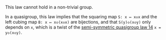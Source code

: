 This law cannot hold in a non-trivial group.

In a quasigroup, this law implies that the squaring map `S: x ↦ x◇x` and the left cubing map `B: x ↦ x◇(x◇x)` are bijections, and that `S(y)◇(x◇y)` only depends on `x`, which is a twist of the [semi-symmetric quasigroup law 14](https://teorth.github.io/equational_theories/implications/?14) `x = y◇(x◇y)`.
